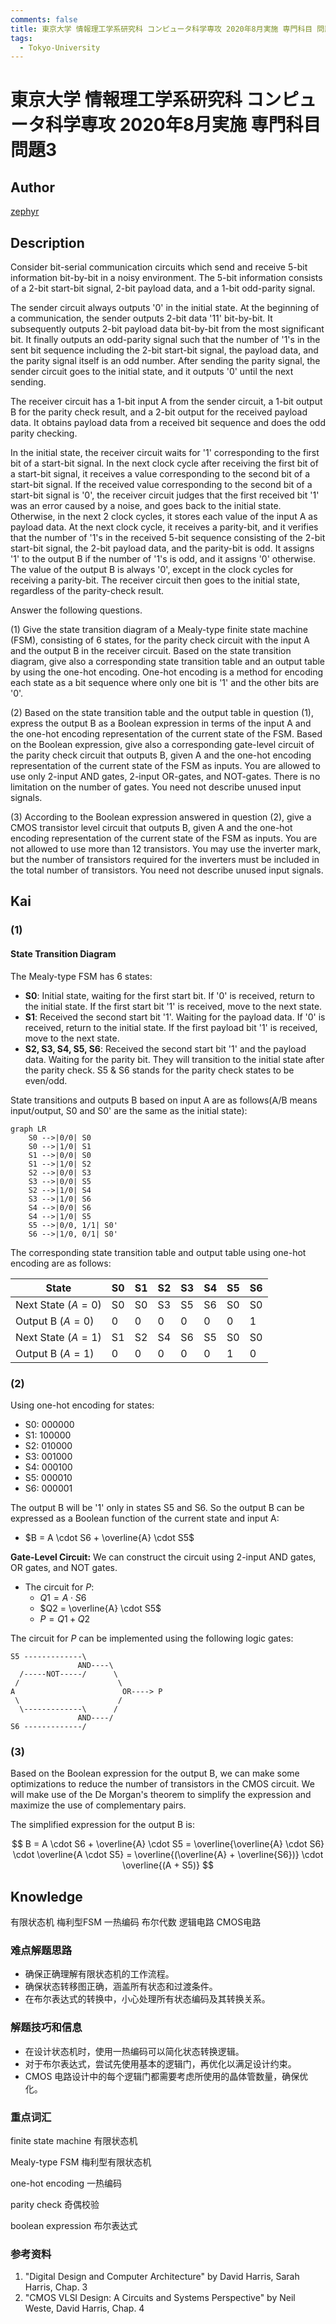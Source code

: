 ```yaml
---
comments: false
title: 東京大学 情報理工学系研究科 コンピュータ科学専攻 2020年8月実施 専門科目 問題3
tags:
  - Tokyo-University
---
```

# 東京大学 情報理工学系研究科 コンピュータ科学専攻 2020年8月実施 専門科目 問題3

## **Author**
[zephyr](https://inshi-notes.zephyr-zdz.space/)

## **Description**
Consider bit-serial communication circuits which send and receive 5-bit information bit-by-bit in a noisy environment. The 5-bit information consists of a 2-bit start-bit signal, 2-bit payload data, and a 1-bit odd-parity signal.

The sender circuit always outputs '0' in the initial state. At the beginning of a communication, the sender outputs 2-bit data '11' bit-by-bit. It subsequently outputs 2-bit payload data bit-by-bit from the most significant bit. It finally outputs an odd-parity signal such that the number of '1's in the sent bit sequence including the 2-bit start-bit signal, the payload data, and the parity signal itself is an odd number. After sending the parity signal, the sender circuit goes to the initial state, and it outputs '0' until the next sending.

The receiver circuit has a 1-bit input A from the sender circuit, a 1-bit output B for the parity check result, and a 2-bit output for the received payload data. It obtains payload data from a received bit sequence and does the odd parity checking.

In the initial state, the receiver circuit waits for '1' corresponding to the first bit of a start-bit signal. In the next clock cycle after receiving the first bit of a start-bit signal, it receives a value corresponding to the second bit of a start-bit signal. If the received value corresponding to the second bit of a start-bit signal is '0', the receiver circuit judges that the first received bit '1' was an error caused by a noise, and goes back to the initial state. Otherwise, in the next 2 clock cycles, it stores each value of the input A as payload data. At the next clock cycle, it receives a parity-bit, and it verifies that the number of '1's in the received 5-bit sequence consisting of the 2-bit start-bit signal, the 2-bit payload data, and the parity-bit is odd. It assigns '1' to the output B if the number of '1's is odd, and it assigns '0' otherwise. The value of the output B is always '0', except in the clock cycles for receiving a parity-bit. The receiver circuit then goes to the initial state, regardless of the parity-check result.

Answer the following questions.

(1) Give the state transition diagram of a Mealy-type finite state machine (FSM), consisting of 6 states, for the parity check circuit with the input A and the output B in the receiver circuit. Based on the state transition diagram, give also a corresponding state transition table and an output table by using the one-hot encoding. One-hot encoding is a method for encoding each state as a bit sequence where only one bit is '1' and the other bits are '0'.

(2) Based on the state transition table and the output table in question (1), express the output B as a Boolean expression in terms of the input A and the one-hot encoding representation of the current state of the FSM. Based on the Boolean expression, give also a corresponding gate-level circuit of the parity check circuit that outputs B, given A and the one-hot encoding representation of the current state of the FSM as inputs. You are allowed to use only 2-input AND gates, 2-input OR-gates, and NOT-gates. There is no limitation on the number of gates. You need not describe unused input signals.

(3) According to the Boolean expression answered in question (2), give a CMOS transistor level circuit that outputs B, given A and the one-hot encoding representation of the current state of the FSM as inputs. You are not allowed to use more than 12 transistors. You may use the inverter mark, but the number of transistors required for the inverters must be included in the total number of transistors. You need not describe unused input signals.

## **Kai**
### (1)

#### State Transition Diagram

The Mealy-type FSM has 6 states:

- **S0**: Initial state, waiting for the first start bit. If '0' is received, return to the initial state. If the first start bit '1' is received, move to the next state.
- **S1**: Received the second start bit '1'. Waiting for the payload data. If '0' is received, return to the initial state. If the first payload bit '1' is received, move to the next state.
- **S2, S3, S4, S5, S6**: Received the second start bit '1' and the payload data. Waiting for the parity bit. They will transition to the initial state after the parity check. S5 & S6 stands for the parity check states to be even/odd.

State transitions and outputs B based on input A are as follows(A/B means input/output, S0 and S0' are the same as the initial state):

```mermaid
graph LR
    S0 -->|0/0| S0
    S0 -->|1/0| S1
    S1 -->|0/0| S0
    S1 -->|1/0| S2
    S2 -->|0/0| S3
    S3 -->|0/0| S5
    S2 -->|1/0| S4
    S3 -->|1/0| S6
    S4 -->|0/0| S6
    S4 -->|1/0| S5
    S5 -->|0/0, 1/1| S0' 
    S6 -->|1/0, 0/1| S0'
```

The corresponding state transition table and output table using one-hot encoding are as follows:

| State              | S0  | S1  | S2  | S3  | S4  | S5  | S6  |
| ------------------ | --- | --- | --- | --- | --- | --- | --- |
| Next State $(A=0)$ | S0  | S0  | S3  | S5  | S6  | S0  | S0  |
| Output B $(A=0)$   | 0   | 0   | 0   | 0   | 0   | 0   | 1   |
| Next State $(A=1)$ | S1  | S2  | S4  | S6  | S5  | S0  | S0  |
| Output B $(A=1)$   | 0   | 0   | 0   | 0   | 0   | 1   | 0   |

### (2)

Using one-hot encoding for states:

- S0: 000000
- S1: 100000
- S2: 010000
- S3: 001000
- S4: 000100
- S5: 000010
- S6: 000001

The output B will be '1' only in states S5 and S6. So the output B can be expressed as a Boolean function of the current state and input A:

- $B = A \cdot S6 + \overline{A} \cdot S5$

**Gate-Level Circuit:**
We can construct the circuit using 2-input AND gates, OR gates, and NOT gates.

- The circuit for $P$:
  - $Q1 = A \cdot S6$
  - $Q2 = \overline{A} \cdot S5$
  - $P = Q1 + Q2$

The circuit for $P$ can be implemented using the following logic gates:

```plaintext
S5 -------------\
               AND----\
  /-----NOT-----/      \
 /                      \
A                        OR----> P
 \                      /
  \-------------\      /
               AND----/
S6 -------------/
```

### (3)

Based on the Boolean expression for the output B, we can make some optimizations to reduce the number of transistors in the CMOS circuit. We will make use of the De Morgan's theorem to simplify the expression and maximize the use of complementary pairs.

The simplified expression for the output B is:

$$
B = A \cdot S6 + \overline{A} \cdot S5 = \overline{\overline{A} \cdot S6} \cdot \overline{A \cdot S5} = \overline{(\overline{A} + \overline{S6})} \cdot \overline{(A + S5)}
$$

## **Knowledge**

有限状态机 梅利型FSM 一热编码 布尔代数 逻辑电路 CMOS电路

### 难点解题思路

- 确保正确理解有限状态机的工作流程。
- 确保状态转移图正确，涵盖所有状态和过渡条件。
- 在布尔表达式的转换中，小心处理所有状态编码及其转换关系。

### 解题技巧和信息

- 在设计状态机时，使用一热编码可以简化状态转换逻辑。
- 对于布尔表达式，尝试先使用基本的逻辑门，再优化以满足设计约束。
- CMOS 电路设计中的每个逻辑门都需要考虑所使用的晶体管数量，确保优化。

### 重点词汇

finite state machine 有限状态机

Mealy-type FSM 梅利型有限状态机

one-hot encoding 一热编码

parity check 奇偶校验

boolean expression 布尔表达式

### 参考资料

1. "Digital Design and Computer Architecture" by David Harris, Sarah Harris, Chap. 3
2. "CMOS VLSI Design: A Circuits and Systems Perspective" by Neil Weste, David Harris, Chap. 4
